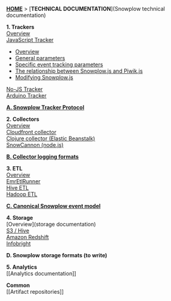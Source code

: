 [**HOME**](Home) > [**TECHNICAL DOCUMENTATION**](Snowplow technical documentation)

**1. Trackers**  
[Overview](trackers)  
[JavaScript Tracker](javascript-tracker)  

* [Overview](javascript-tracker)
* [General parameters](1-General-parameters-for-the-Javascript-tracker)  
* [Specific event tracking parameters](2-Specific-event-tracking-with-the-Javascript-tracker)  
* [The relationship between Snowplow.js and Piwik.js](3-The-relationship-between-Snowplow.js-and-Piwik.js)
* [Modifying Snowplow.js](Modifying-snowplow-js)

[No-JS Tracker](no-js-tracker)  
[Arduino Tracker](Arduino-Tracker)  

**[A. Snowplow Tracker Protocol](snowplow-tracker-protocol)**  

**2. Collectors**  
[Overview](collectors)  
[Cloudfront collector](cloudfront-cloudfront)  
[Clojure collector (Elastic Beanstalk)](Clojure-collector)   
[SnowCannon (node.js)](snowcannon)  

**[B. Collector logging formats](Collector-logging-formats)**  

**3. ETL**  
[Overview](etl)  
[EmrEtlRunner](EmrEtlRunner)  
[Hive ETL](hive-etl)  
[Hadoop ETL](scaldingetl)

**[C. Canonical Snowplow event model](canonical-event-model)**  

**4. Storage**  
[Overview](storage documentation)  
[S3 / Hive](s3-apache-hive-storage)  
[Amazon Redshift](amazon-redshift-storage)    
[Infobright](infobright-storage)  

**D. Snowplow storage formats (to write)**

**5. Analytics**  
[[Analytics documentation]]  

**Common**  
[[Artifact repositories]]  